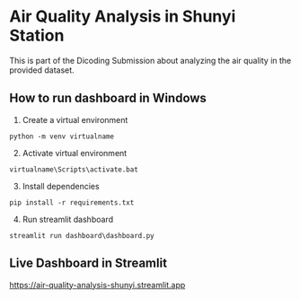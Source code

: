 # Air Quality Analysis in Shunyi Station
This is part of the Dicoding Submission about analyzing the air quality in the provided dataset.
## How to run dashboard in Windows
1. Create a virtual environment
```
python -m venv virtualname
```
2. Activate virtual environment
```
virtualname\Scripts\activate.bat
```
3. Install dependencies
```
pip install -r requirements.txt
```
4. Run streamlit dashboard
```
streamlit run dashboard\dashboard.py
```
## Live Dashboard in Streamlit
https://air-quality-analysis-shunyi.streamlit.app
